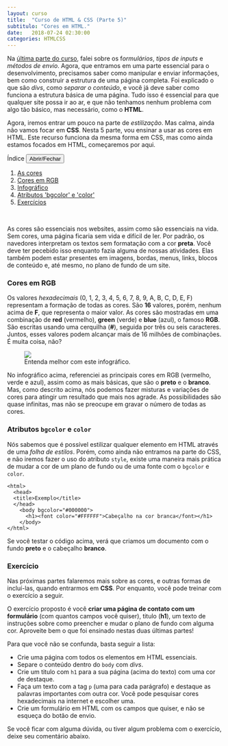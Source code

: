 ```yaml
---
layout: curso
title:  "Curso de HTML & CSS (Parte 5)"
subtitulo: "Cores em HTML."
date:   2018-07-24 02:30:00
categories: HTMLCSS
---
```


Na [última parte do curso](https://envolte.github.io/curso/HTML-CSS/parte-4/), falei sobre os f*ormulários*, *tipos de inputs* e *métodos de envio*. Agora, que entramos em uma parte essencial para o desenvolvimento, precisamos saber como manipular e enviar informações, bem como construir a estrutura de uma página completa. Foi explicado o que são *divs*, como *separar o conteúdo*, e você já deve saber como funciona a estrutura básica de uma página. Tudo isso é essencial para que qualquer site possa ir ao ar, e que não tenhamos nenhum problema com algo tão básico, mas necessário, como o **HTML**.

Agora, iremos entrar um pouco na parte de *estilização*. Mas calma, ainda não vamos focar em **CSS**. Nesta 5 parte, vou ensinar a usar as cores em HTML. Este recurso funciona da mesma forma em CSS, mas como ainda estamos focados em HTML, começaremos por aqui.

<section id="quadro">
<label>Índice</label> <button class="openclose">Abrir/Fechar</button>
<div class="linha"></div>
<section id="indice">
<ol><!-- indice -->

<li><a href="#01">As cores</a></li>
<li><a href="#02">Cores em RGB</a></li>
<li><a href="#03">Infográfico</a></li>
<li><a href="#04">Atributos 'bgcolor' e 'color'</a></li>
<li><a href="#05">Exercícios</a></li>

</ol>
</section>
</section><br>

<span id="01"></span>
As cores são essenciais nos websites, assim como são essenciais na vida. Sem cores, uma página ficaria sem vida e difícil de ler. Por padrão, os navedores interpretam os textos sem formatação com a cor **preta**. Você deve ter pecebido isso enquanto fazia alguma de nossas atividades. Elas também podem estar presentes em imagens, bordas, menus, links, blocos de conteúdo e, até mesmo, no plano de fundo de um site.

<span id="02"></span>
### Cores em RGB

Os valores *hexadecimais* (0, 1, 2, 3, 4, 5, 6, 7, 8, 9, A, B, C, D, E, F) representam a formação de todas as cores. São **16** valores, porém, nenhum acima de **F**, que representa o maior valor. As cores são mostradas em uma combinação de **red** (vermelho), **green** (verde) e **blue** (azul), o famoso **RGB**. São escritas usando uma cerquilha (**#**), seguida por três ou seis caracteres. Juntos, esses valores podem alcançar mais de 16 milhões de combinações. É muita coisa, não?

<span id="03"></span>
<figure><img src="https://envolte.github.io/arquivos/fotos/cores.png" width="auto" />
  <figcaption>Entenda melhor com este infográfico.</figcaption>
</figure>

No infográfico acima, referenciei as principais cores em RGB (vermelho, verde e azul), assim como as mais básicas, que são o **preto** e o **branco**. Mas, como descrito acima, nós podemos fazer misturas e variações de cores para atingir um resultado que mais nos agrade. As possibilidades são quase infinitas, mas não se preocupe em gravar o número de todas as cores.

<span id="04"></span>
### Atributos ``bgcolor`` e ``color``

Nós sabemos que é possível estilizar qualquer elemento em HTML através de uma *folha de estilos*. Porém, como ainda não entramos na parte do CSS, e não iremos fazer o uso do atributo ```style```, existe uma maneira mais prática de mudar a cor de um plano de fundo ou de uma fonte com o ```bgcolor``` e ```color```.

```
<html>
  <head>
  <title>Exemplo</title>
  </head>
    <body bgcolor="#000000">
      <h1><font color="#FFFFFF">Cabeçalho na cor branca</font></h1>
    </body>
</html>
```

Se você testar o código acima, verá que criamos um documento com o fundo **preto** e o cabeçalho **branco**.

<span id="05"></span>
### Exercício

Nas próximas partes falaremos mais sobre as cores, e outras formas de incluí-las, quando entrarmos em **CSS**. Por enquanto, você pode treinar com o exercício a seguir. 

O exercício proposto é você **criar uma página de contato com um formulário** (com quantos campos você quiser), titulo (**h1**), um texto de instruções sobre como preencher e mudar o plano de fundo com alguma cor. Aproveite bem o que foi ensinado nestas duas últimas partes!

Para que você não se confunda, basta seguir a lista:

- Crie uma página com todos os elementos em HTML essenciais.
- Separe o conteúdo dentro do ```body``` com *divs*.
- Crie um titulo com ```h1``` para a sua página (acima do texto) com uma cor de destaque.
- Faça um texto com a tag ```p``` (uma para cada parágrafo) e destaque as palavras importantes com outra cor. Você pode pesquisar cores hexadecimais na internet e escolher uma.
- Crie um formulário em HTML com os campos que quiser, e não se esqueça do botão de envio.

Se você ficar com alguma dúvida, ou tiver algum problema com o exercício, deixe seu comentário abaixo.

